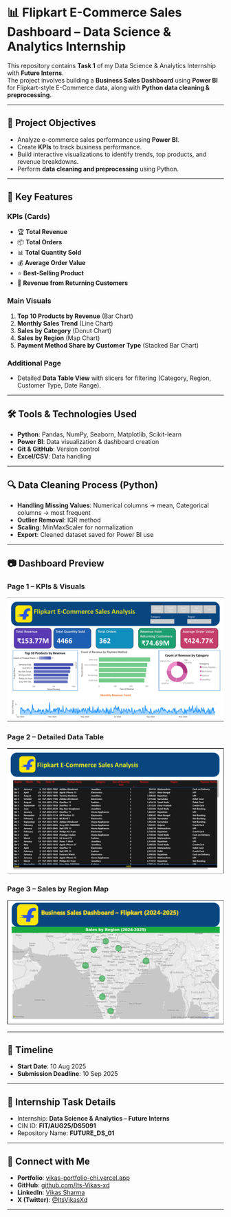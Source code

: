 # 📊 Flipkart E-Commerce Sales Dashboard – Data Science & Analytics Internship

This repository contains **Task 1** of my Data Science & Analytics Internship with **Future Interns**.  
The project involves building a **Business Sales Dashboard** using **Power BI** for Flipkart-style E-Commerce data, along with **Python data cleaning & preprocessing**.


---

## 🎯 Project Objectives
- Analyze e-commerce sales performance using **Power BI**.
- Create **KPIs** to track business performance.
- Build interactive visualizations to identify trends, top products, and revenue breakdowns.
- Perform **data cleaning and preprocessing** using Python.

---

## 📌 Key Features
### **KPIs (Cards)**
- 🏆 **Total Revenue**
- 📦 **Total Orders**
- 📊 **Total Quantity Sold**
- 💰 **Average Order Value**
- ⭐ **Best-Selling Product**
- 🔁 **Revenue from Returning Customers**

### **Main Visuals**
1. **Top 10 Products by Revenue** (Bar Chart)
2. **Monthly Sales Trend** (Line Chart)
3. **Sales by Category** (Donut Chart)
4. **Sales by Region** (Map Chart)
5. **Payment Method Share by Customer Type** (Stacked Bar Chart)

### **Additional Page**
- Detailed **Data Table View** with slicers for filtering (Category, Region, Customer Type, Date Range).

---

## 🛠 Tools & Technologies Used
- **Python**: Pandas, NumPy, Seaborn, Matplotlib, Scikit-learn
- **Power BI**: Data visualization & dashboard creation
- **Git & GitHub**: Version control
- **Excel/CSV**: Data handling

---

## 🔍 Data Cleaning Process (Python)
- **Handling Missing Values**: Numerical columns → mean, Categorical columns → most frequent
- **Outlier Removal**: IQR method
- **Scaling**: MinMaxScaler for normalization
- **Export**: Cleaned dataset saved for Power BI use

---

## 📷 Dashboard Preview

### **Page 1 – KPIs & Visuals**
![Dashboard Overview](https://github.com/Its-Vikas-xd/FUTURE_DS_01/blob/main/Screenshots/main.png)

### **Page 2 – Detailed Data Table**
![Data Table View](https://github.com/Its-Vikas-xd/FUTURE_DS_01/blob/main/Screenshots/details.png)

### **Page 3 – Sales by Region Map**
![Sales by Region](https://github.com/Its-Vikas-xd/FUTURE_DS_01/blob/main/Screenshots/sales%20by%20region.png)

---

## 📅 Timeline
- **Start Date**: 10 Aug 2025
- **Submission Deadline**: 10 Sep 2025

---

## 📢 Internship Task Details
- Internship: **Data Science & Analytics – Future Interns**
- CIN ID: **FIT/AUG25/DS5091**
- Repository Name: **FUTURE_DS_01**

---

## 🤝 Connect with Me
- **Portfolio**: [vikas-portfolio-chi.vercel.app](https://vikas-portfolio-chi.vercel.app/)
- **GitHub**: [github.com/Its-Vikas-xd](https://github.com/Its-Vikas-xd)
- **LinkedIn**: [Vikas Sharma](https://www.linkedin.com/in/vikas-sharma-493115361/)
- **X (Twitter)**: [@ItsVikasXd](https://x.com/ItsVikasXd)

---


